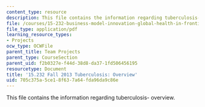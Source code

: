 ```yaml
---
content_type: resource
description: This file contains the information regarding tuberculosis- overview.
file: /courses/15-232-business-model-innovation-global-health-in-frontier-markets-fall-2013/705c375a5ce18f637a64fda96da9c86e_MIT15_232F13_a1_tb_05.pdf
file_type: application/pdf
learning_resource_types:
- Projects
ocw_type: OCWFile
parent_title: Team Projects
parent_type: CourseSection
parent_uid: f2b0327e-f44d-38d8-da37-1fd506456195
resourcetype: Document
title: '15.232 Fall 2013 Tuberculosis: Overview'
uid: 705c375a-5ce1-8f63-7a64-fda96da9c86e
---
```

This file contains the information regarding tuberculosis- overview.